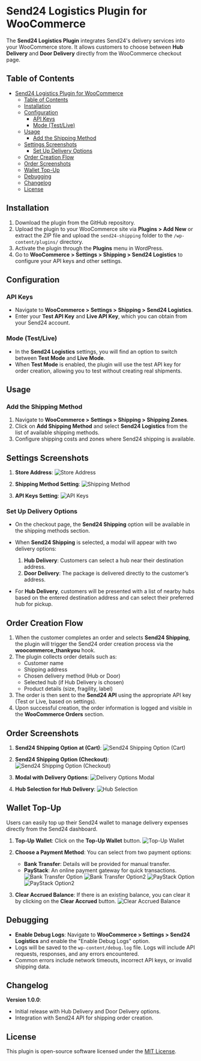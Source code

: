# Send24 Logistics Plugin for WooCommerce

The **Send24 Logistics Plugin** integrates Send24's delivery services into your WooCommerce store. It allows customers to choose between **Hub Delivery** and **Door Delivery** directly from the WooCommerce checkout page.

## Table of Contents

- [Send24 Logistics Plugin for WooCommerce](#send24-logistics-plugin-for-woocommerce)
  - [Table of Contents](#table-of-contents)
  - [Installation](#installation)
  - [Configuration](#configuration)
    - [API Keys](#api-keys)
    - [Mode (Test/Live)](#mode-testlive)
  - [Usage](#usage)
    - [Add the Shipping Method](#add-the-shipping-method)
  - [Settings Screenshots](#settings-screenshots)
    - [Set Up Delivery Options](#set-up-delivery-options)
  - [Order Creation Flow](#order-creation-flow)
  - [Order Screenshots](#order-screenshots)
  - [Wallet Top-Up](#wallet-top-up)
  - [Debugging](#debugging)
  - [Changelog](#changelog)
  - [License](#license)

## Installation

1. Download the plugin from the GitHub repository.
2. Upload the plugin to your WooCommerce site via **Plugins > Add New** or extract the ZIP file and upload the `send24-shipping` folder to the `/wp-content/plugins/` directory.
3. Activate the plugin through the **Plugins** menu in WordPress.
4. Go to **WooCommerce > Settings > Shipping > Send24 Logistics** to configure your API keys and other settings.

## Configuration

### API Keys

- Navigate to **WooCommerce > Settings > Shipping > Send24 Logistics**.
- Enter your **Test API Key** and **Live API Key**, which you can obtain from your Send24 account.

### Mode (Test/Live)

- In the **Send24 Logistics** settings, you will find an option to switch between **Test Mode** and **Live Mode**.
- When **Test Mode** is enabled, the plugin will use the test API key for order creation, allowing you to test without creating real shipments.

## Usage

### Add the Shipping Method

1. Navigate to **WooCommerce > Settings > Shipping > Shipping Zones**.
2. Click on **Add Shipping Method** and select **Send24 Logistics** from the list of available shipping methods.
3. Configure shipping costs and zones where Send24 shipping is available.

## Settings Screenshots

1. **Store Address**:
   ![Store Address](./images/store_address.png)

2. **Shipping Method Setting**:
   ![Shipping Method](./images/shipping_method.png)

3. **API Keys Setting**:
   ![API Keys](./images/api_keys.png)

### Set Up Delivery Options

- On the checkout page, the **Send24 Shipping** option will be available in the shipping methods section.
- When **Send24 Shipping** is selected, a modal will appear with two delivery options:

  1. **Hub Delivery**: Customers can select a hub near their destination address.
  2. **Door Delivery**: The package is delivered directly to the customer’s address.

- For **Hub Delivery**, customers will be presented with a list of nearby hubs based on the entered destination address and can select their preferred hub for pickup.

## Order Creation Flow

1. When the customer completes an order and selects **Send24 Shipping**, the plugin will trigger the Send24 order creation process via the **woocommerce_thankyou** hook.
2. The plugin collects order details such as:
   - Customer name
   - Shipping address
   - Chosen delivery method (Hub or Door)
   - Selected hub (if Hub Delivery is chosen)
   - Product details (size, fragility, label)
3. The order is then sent to the **Send24 API** using the appropriate API key (Test or Live, based on settings).
4. Upon successful creation, the order information is logged and visible in the **WooCommerce Orders** section.

## Order Screenshots

1. **Send24 Shipping Option at (Cart)**:
   ![Send24 Shipping Option (Cart)](./images/cart_page.png)

2. **Send24 Shipping Option (Checkout)**:
   ![Send24 Shipping Option (Checkout)](./images/checkout_page.png)

3. **Modal with Delivery Options**:
   ![Delivery Options Modal](./images/widget.png)

4. **Hub Selection for Hub Delivery**:
   ![Hub Selection](./images/widget_nearbyhubs.png)

## Wallet Top-Up

Users can easily top up their Send24 wallet to manage delivery expenses directly from the Send24 dashboard.

1. **Top-Up Wallet**: Click on the **Top-Up Wallet** button.
   ![Top-Up Wallet](./images/top_up_wallet.JPG)

2. **Choose a Payment Method**: You can select from two payment options:

   - **Bank Transfer**: Details will be provided for manual transfer.
   - **PayStack**: An online payment gateway for quick transactions.
     ![Bank Transfer Option](./images/bank_transfer_option.JPG)
     ![Bank Transfer Option2](./images/bank_transfer_option2.JPG)
     ![PayStack Option](./images/paystack_option.JPG)
     ![PayStack Option2](./images/paystack_option2.JPG)

3. **Clear Accrued Balance**: If there is an existing balance, you can clear it by clicking on the **Clear Accrued** button.
   ![Clear Accrued Balance](./images/clear_accrued_balance.JPG)

## Debugging

- **Enable Debug Logs**: Navigate to **WooCommerce > Settings > Send24 Logistics** and enable the "Enable Debug Logs" option.
- Logs will be saved to the `wp-content/debug.log` file. Logs will include API requests, responses, and any errors encountered.
- Common errors include network timeouts, incorrect API keys, or invalid shipping data.

## Changelog

**Version 1.0.0**:

- Initial release with Hub Delivery and Door Delivery options.
- Integration with Send24 API for shipping order creation.

## License

This plugin is open-source software licensed under the [MIT License](LICENSE).
